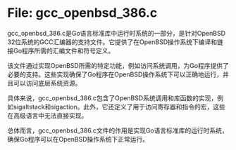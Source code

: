 # File: gcc_openbsd_386.c

gcc_openbsd_386.c是Go语言标准库中运行时系统的一部分，是针对OpenBSD 32位系统的GCC汇编器的支持文件。它提供了在OpenBSD操作系统下编译和链接Go程序所需的汇编文件和符号定义。

该文件通过实现OpenBSD所需的特定功能，例如访问系统调用，为Go程序提供了必要的支持。这些实现确保了Go程序在OpenBSD操作系统下可以正确地运行，并且可以访问底层系统资源。

具体来说，gcc_openbsd_386.c包含了OpenBSD系统调用和库函数的实现，例如sigaltstack和sigaction。此外，它还定义了用于访问寄存器和指令的宏，这些在高级语言中无法直接实现。

总体而言，gcc_openbsd_386.c文件的作用是实现Go语言标准库的运行时系统，确保Go程序可以在OpenBSD操作系统下正常运行。

